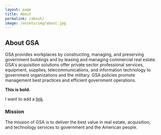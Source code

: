 ```yaml
---
layout: page
title: About
permalink: /about/
image: /assets/img/about.jpg
---
```


## About GSA

GSA provides workplaces by constructing, managing, and preserving government buildings and by leasing and managing commercial real estate. GSA's acquisition solutions offer private sector professional services, equipment, supplies, telecommunications, and information technology to government organizations and the military. GSA policies promote management best practices and efficient government operations.

**This is bold.**

I want to add a [link](https://18f.gsa.gov).

### Mission

The mission of GSA is to deliver the best value in real estate, acquisition, and technology services to government and the American people.
